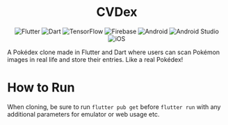 <h1 align="center" id="home">CVDex</h1>

<div align="center" id="badges">
  <img src="https://img.shields.io/badge/Flutter-%2302569B.svg?style=for-the-badge&logo=Flutter&logoColor=white" alt="Flutter">
  <img src="https://img.shields.io/badge/dart-%230175C2.svg?style=for-the-badge&logo=dart&logoColor=white" alt="Dart">
  <img src="https://img.shields.io/badge/TensorFlow-%23FF6F00.svg?style=for-the-badge&logo=TensorFlow&logoColor=white" alt="TensorFlow">
  <img src="https://img.shields.io/badge/firebase-a08021?style=for-the-badge&logo=firebase&logoColor=ffcd34" alt="Firebase">
  <img src="https://img.shields.io/badge/Android-3DDC84?style=for-the-badge&logo=android&logoColor=white" alt="Android">
  <img src="https://img.shields.io/badge/android%20studio-346ac1?style=for-the-badge&logo=android%20studio&logoColor=white" alt="Android Studio">
  <img src="https://img.shields.io/badge/iOS-000000?style=for-the-badge&logo=ios&logoColor=white" alt="iOS">
</div>


A Pokédex clone made in Flutter and Dart where users can scan Pokémon images in real life and store their entries. Like a real Pokédex!

# How to Run
When cloning, be sure to run `flutter pub get` before `flutter run` with any additional parameters for emulator or web usage etc.
